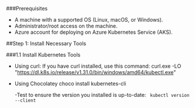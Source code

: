 ###Prerequisites
- A machine with a supported OS (Linux, macOS, or Windows).
- Administrator/root access on the machine.
- Azure account for deploying on Azure Kubernetes Service (AKS).

##Step 1: Install Necessary Tools

###1.1 Install Kubernetes Tools
- Using curl:
If you have curl installed, use this command:
curl.exe -LO "https://dl.k8s.io/release/v1.31.0/bin/windows/amd64/kubectl.exe"

- Using Chocolatey
  choco install kubernetes-cli

  -Test to ensure the version you installed is up-to-date:
  ` kubectl version --client`
